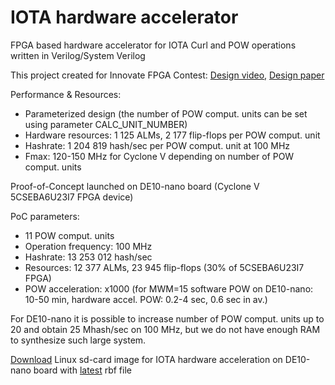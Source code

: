 # IOTA hardware accelerator
FPGA based hardware accelerator for IOTA Curl and POW operations written in Verilog/System Verilog

This project created for Innovate FPGA Contest:
[Design video](https://www.youtube.com/watch?v=JJRlwTJHBCg), 
[Design paper](http://www.innovatefpga.com/cgi-bin/innovate/teams.pl?Id=EM080)

Performance & Resources:
- Parameterized design (the number of POW comput. units can be set using parameter CALC_UNIT_NUMBER)
- Hardware resources: 1 125 ALMs, 2 177 flip-flops per POW comput. unit
- Hashrate: 1 204 819 hash/sec per POW comput. unit at 100 MHz
- Fmax: 120-150 MHz for Cyclone V depending on number of POW comput. units

Proof-of-Concept launched on DE10-nano board (Cyclone V 5CSEBA6U23I7 FPGA device) 

PoC parameters:
- 11 POW comput. units
- Operation frequency: 100 MHz 
- Hashrate: 13 253 012 hash/sec
- Resources: 12 377 ALMs, 23 945 flip-flops (30% of 5CSEBA6U23I7 FPGA)
- POW acceleration: x1000 (for MWM=15 software POW on DE10-nano: 10-50 min, hardware accel. POW: 0.2-4 sec, 0.6 sec in av.)

For DE10-nano it is possible to increase number of POW comput. units up to 20 and obtain 25 Mhash/sec on 100 MHz, but we do not have enough RAM to synthesize such large system.

[Download](https://github.com/LampaLab/iota_fpga/releases/tag/v0.1) Linux sd-card image for IOTA hardware acceleration on DE10-nano board with [latest](https://github.com/LampaLab/iota_fpga/releases/tag/v0.2) rbf file
